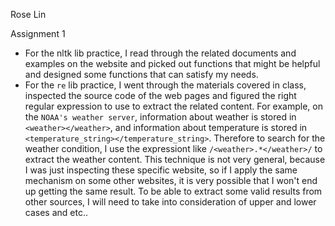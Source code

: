Rose Lin

Assignment 1

* For the nltk lib practice, I read through the related documents and examples on the website and picked out functions that might be helpful and designed some functions that can satisfy my needs.
* For the `re` lib practice, I went through the materials covered in class, inspected the source code of the web pages and figured the right regular expression to use to extract the related content. For example, on the `NOAA's weather server`, information about weather is stored in `<weather></weather>`, and information about temperature is stored in `<temperature_string></temperature_string>`. Therefore to search for the weather condition, I use the expressiont like `/<weather>.*</weather>/` to extract the weather content. This technique is not very general, because I was just inspecting these specific website, so if I apply the same mechanism on some other websites, it is very possible that I won't end up getting the same result. To be able to extract some valid results from other sources, I will need to take into consideration of upper and lower cases and etc..

